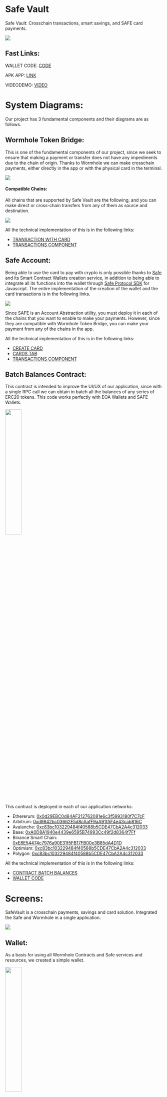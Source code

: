 # Safe Vault

Safe Vault: Crosschain transactions, smart savings, and SAFE card payments.

<img src="https://i.ibb.co/R9xcjM1/Logo.png">

## Fast Links:

WALLET CODE: [CODE](./Safe-Vault/)

APK APP: [LINK](./SafeVault%20APK/app-release.apk)

VIDEODEMO: [VIDEO](https://youtu.be/E8Q2q-cq8JI)

# System Diagrams:

Our project has 3 fundamental components and their diagrams are as follows.

## Wormhole Token Bridge:

This is one of the fundamental components of our project, since we seek to ensure that making a payment or transfer does not have any impediments due to the chain of origin. Thanks to Wormhole we can make crosschain payments, either directly in the app or with the physical card in the terminal.

<img src="https://i.ibb.co/Z8fcWkS/wormhole-4-drawio.png">

#### Compatible Chains:

All chains that are supported by Safe Vault are the following, and you can make direct or cross-chain transfers from any of them as source and destination.

<img src="https://i.ibb.co/9WfZ9fW/Chains.png">

All the technical implementation of this is in the following links:

- [TRANSACTION WITH CARD](./Cloud%20Functions/cardTransaction/index.js)
- [TRANSACTIONS COMPONENT](./SafeVault/src/utils/transactionsModal.js)

## Safe Account:

Being able to use the card to pay with crypto is only possible thanks to [Safe](https://safe.global/wallet) and its Smart Contract Wallets creation service, in addition to being able to integrate all its functions into the wallet through [Safe Protocol SDK](https://docs.safe.global/sdk/protocol-kit) for Javascript. The entire implementation of the creation of the wallet and the card transactions is in the following links.

<img src="https://i.ibb.co/dGS3t50/Safe-Diagram-drawio.png">

Since SAFE is an Account Abstraction utility, you must deploy it in each of the chains that you want to enable to make your payments. However, since they are compatible with Wormhole Token Bridge, you can make your payment from any of the chains in the app.

All the technical implementation of this is in the following links:

- [CREATE CARD](./Cloud%20Functions/createCard/index.js)
- [CARDS TAB](./Safe-Vault/src/screens/main/tabs/tab3.js)
- [TRANSACTIONS COMPONENT](./SafeVault/src/utils/transactionsModal.js)

## Batch Balances Contract:

This contract is intended to improve the UI/UX of our application, since with a single RPC call we can obtain in batch all the balances of any series of ERC20 tokens. This code works perfectly with EOA Wallets and SAFE Wallets.

<img src="https://i.ibb.co/Y3H4tqz/vlcsnap-2024-08-30-19h41m11s201.png" width="32%"> 

This contract is deployed in each of our application networks:

- Ethererum: [0x0d29EBC0d84AF212762081e6c3f5993180f7C7cF](https://etherscan.io/address/0x0d29EBC0d84AF212762081e6c3f5993180f7C7cF#code)
- Arbitrum: [0xd9842bc03662E5d8cAafF9aA91fAF4e43cab816C](https://arbiscan.io/address/0xd9842bc03662E5d8cAafF9aA91fAF4e43cab816C#code)
- Avalanche: [0xc83bc103229484f40588b5CDE47CbA2A4c312033](https://snowtrace.io/address/0xc83bc103229484f40588b5CDE47CbA2A4c312033/contract/43114/code)
- Base: [0xA0D8A1940e4439e6595B74993Cc49f2d8364f7Ff](https://basescan.org/address/0xA0D8A1940e4439e6595B74993Cc49f2d8364f7Ff#code)
- Binance Smart Chain: [0xE8E54474c7976a90E31f5FB17FB00e3B85dA4D1D](https://bscscan.com/address/0xE8E54474c7976a90E31f5FB17FB00e3B85dA4D1D#code)
- Optimism: [0xc83bc103229484f40588b5CDE47CbA2A4c312033](https://optimistic.etherscan.io/address/0xc83bc103229484f40588b5CDE47CbA2A4c312033#code)
- Polygon: [0xc83bc103229484f40588b5CDE47CbA2A4c312033](https://polygonscan.com/address/0xc83bc103229484f40588b5CDE47CbA2A4c312033#code)

All the technical implementation of this is in the following links:

- [CONTRACT BATCH BALANCES](./Contracts/batchBalances.sol)
- [WALLET CODE](./Safe-Vault/src/screens/main/tabs/tab1.js)

# Screens:

SafeVault is a crosschain payments, savings and card solution. Integrated the Safe and Wormhole in a single application.

<img src="https://i.ibb.co/R9xcjM1/Logo.png">

## Wallet:

As a basis for using all Wormhole Contracts and Safe services and resources, we created a simple wallet.

<img src="https://i.ibb.co/Y3H4tqz/vlcsnap-2024-08-30-19h41m11s201.png" width="32%">

In turn, this tab integrates the contract of [Batch Balances](./Safe-Vault/src/contracts/batchTokenBalances.js), which allows us to obtain all the balances of all the ERC20 Tokens in all [Compatible Chains](#compatible-chains) from a single RPC Call this improve the RPC calls and UI for the users.

    async getBatchBalances() {
        ...
        const batchBalancesContracts = blockchains.map(
            (x, i) =>
            new ethers.Contract(
                x.batchBalancesAddress,
                abiBatchTokenBalances,
                this.provider[i],
            ),
        );
        ...
        const tokenBalances = await Promise.all(
            batchBalancesContracts.map(
            (x, i) =>
                x.batchBalanceOf(publicKey, tokensArrays[i]) ??
                ethers.BigNumber.from(0),
            ),
        );
        ...
        return balances;
    }

All the technical implementation of this is in the following links:

- [SCREEN CODE](./SafeVault/src/screens/main/tabs/tab1.js)

## Send:

With the send function, we can send native tokens or ERC20 tokens. Like any wallet, we will first see a review of the transaction we are going to make and finally we will execute it if everything is correct.

<img src="https://i.ibb.co/6Zc7Pf3/Screenshot-20240830-194453.png" width="32%"> <img src="https://i.ibb.co/GnT8v9c/Screenshot-20240830-194437.png" width="32%"> <img src="https://i.ibb.co/ZKpLsDh/Screenshot-20240830-194502.png" width="32%">

NOTE: It is important to clarify that crosschain transfers are made through [Wormhole Bridge](https://wormhole.com/), so they may have a small additional cost for Gas Fees and even more if [Automatic Relayers](https://docs.wormhole.com/wormhole/explore-wormhole/relayer) are used since the transaction fees will be paid by the Sender.

All transactions are executed in the following component.

- [SCREEN CODE](./SafeVault/src/screens/sendWallet/sendWallet.js)
- [CODE TRANSACTIONS](./SafeVault/src/utils/transactionsModal.js)

## Receive:

With this screen, you can easily show your Wallet to receive funds, whether native tokens or ERC20.

<img src="https://i.ibb.co/0VF7ccT/Screenshot-20240830-194510.png" width="32%">

All the technical implementation of this is in the following links:

- [SCREEN CODE](./SafeVault/src/screens/depositWallet/depositWallet.js)

## Payment:

In this tab we intend to make it the same as using a traditional POS, this allows us to enter the amount to be charged in American dollars and to be able to make the payment with one of our virtual cards, You need to select the correct network where you want to receive the funds.

<img src="https://i.ibb.co/FmmNw5z/Screenshot-20240830-194515.png" width="32%"> <img src="https://i.ibb.co/P9kq898/Screenshot-20240830-195915.png" width="32%"> <img src="https://i.ibb.co/GVdMJs0/Screenshot-20240830-194522.png
" width="32%">

As you can see, since it is an Safe Account Card, we can review the amount of money it has in all the available tokens to be able to make the payment with any of them, whether it is a native token or ERC20. Through wormhole we don't even have to worry about using the same chain as the seller, all the options that require wormhole will be specified on the token selection screen.

<img src="https://i.ibb.co/RYWhHy8/Screenshot-20240830-195847.png" width="32%"> <img src="https://i.ibb.co/LS1RbbW/Screenshot-20240830-195905.png" width="32%"> <img src="https://i.ibb.co/cvJvjFX/Screenshot-20240830-195908.png" width="32%">

Finally, if our device has the option to print the purchase receipt, it can be printed immediately.

All the technical implementation of this is in the following links:

- [SCREEN CODE](./SafeVault/src/screens/paymentWallet/paymentWallet.js)
- [CARD PAYMENT CODE](./Cloud%20Functions/cardTransaction/index.js)

## Redeems:

There are times when we receive crosschain transactions through a wormhole and these do not go through automatically. For these transactions we will have to perform a Redeem manually, so in this tab we can review all pending transactions and redeem them.

<img src="https://i.ibb.co/NYwvbNB/Screenshot-20240830-194528.png" width="32%">

The process to redeem will be done by obtaining the transaction's VAA through the Wormhole API and signing the transaction on the target network.

NOTE: This is just the simplified version of the API Call that is performed in the application, please review the code in this tab to fully see how the redeem is performed.

    fetch(
        `https://api.wormholescan.io/api/v1/operations?page=0&pageSize=50&sortOrder=DESC&address=${this.context.value.publicKey}`,
        requestOptions,
    )
    .then(response => response.json())
    .then(result => console.log(result))

All the technical implementation of this is in the following links:

- [SCREEN CODE](./Safe-Vault/src/screens/redeem/redeem.js)

## Savings:

In the savings section, we can create our savings account, this account is linked to our main wallet account, meaning that our wallet will be the owner of it.

<img src="https://i.ibb.co/S3w3b3f/vlcsnap-2024-08-15-23h05m12s788.png" width="32%"> <img src="https://i.ibb.co/dKZpYB0/vlcsnap-2024-08-15-23h05m01s157.png" width="32%"> <img src="https://i.ibb.co/55jLcds/vlcsnap-2024-08-15-23h05m04s545.png" width="32%">

All the technical implementation of this is in the following links:

- [SCREEN CODE](./SafeVault/src/screens/main/tabs/tab2.js)

### Savings Protocol:

- Balanced Protocol, this protocol performs a weighted rounding according to the amount to be paid in the transaction, so that the larger the transaction, the greater the savings, in order not to affect the user.

        export function balancedSavingToken(number, usd1, usd2) {
            const balance = number * usd1;
            let amount = 0;
            if (balance <= 1) {
                amount = 1;
            } else if (balance > 1 && balance <= 10) {
                amount = Math.ceil(balance);
            } else if (balance > 10 && balance <= 100) {
                const intBalance = parseInt(balance, 10);
                const value = parseInt(Math.round(intBalance).toString().slice(-2), 10);
                let unit = parseInt(Math.round(intBalance).toString().slice(-1), 10);
                let decimal = parseInt(Math.round(intBalance).toString().slice(-2, -1), 10);
                if (unit < 5) {
                unit = '5';
                decimal = decimal.toString();
                } else {
                unit = '0';
                decimal = (decimal + 1).toString();
                }
                amount = intBalance - value + parseInt(decimal + unit, 10);
            } else if (balance > 100) {
                const intBalance = parseInt(Math.floor(balance / 10), 10);
                amount = (intBalance + 1) * 10;
            }
            return new Decimal(amount).sub(new Decimal(balance)).div(usd2).toNumber();
        }

- Percentage protocol, unlike the previous protocol, this one aims to always save a percentage selected in the UI.

        export function percentageSaving(number, percentage) {
            return number * (percentage / 100);
        }

All the technical implementation of this is in the following links:

- [SAVINGS CODE](./SafeVault/src/utils/utils.js)

## Cards:

Finally, in the cards section, we can create a virtual card, which will help us make payments without the need for our wallet directly with a physical card in any POS terminal with SafeVault.

<img src="https://i.ibb.co/phQ2MJ3/Screenshot-20240830-194542.png" width="32%"> <img src="https://i.ibb.co/JrzywYD/Screenshot-20240830-194546.png" width="32%"> <img src="https://i.ibb.co/D4Y4ndJ/Screenshot-20240830-194556.png" width="32%">

With a multi-owner smart contract account, the user maintains full ownership and control of their assets, the only way to make payments from this card without the user wallet, is through the physical card. And all transactions are encrypted using SHA256.

    encryptCardData(cardData) {
        const encrypted = Crypto.publicEncrypt(
        {
            key: CloudPublicKeyEncryption,
        },
        Buffer.from(cardData, 'utf8'),
        );
        return encrypted.toString('base64');
    }

NOTE: Since SAFE is an Account Abstraction, you will need to deploy it in each of the chains you want to enable to make your payments. However, since they are compatible with Wormhole Token Bridge, you will be able to make your payment from any of the chains in the app.

All the technical implementation of this is in the following links:

- [CARD TRANSACTION](./Cloud%20Function/cardTransaction/index.js)
- [SCREEN CODE](./SafeVault/src/utils/transactionsModal.js)

